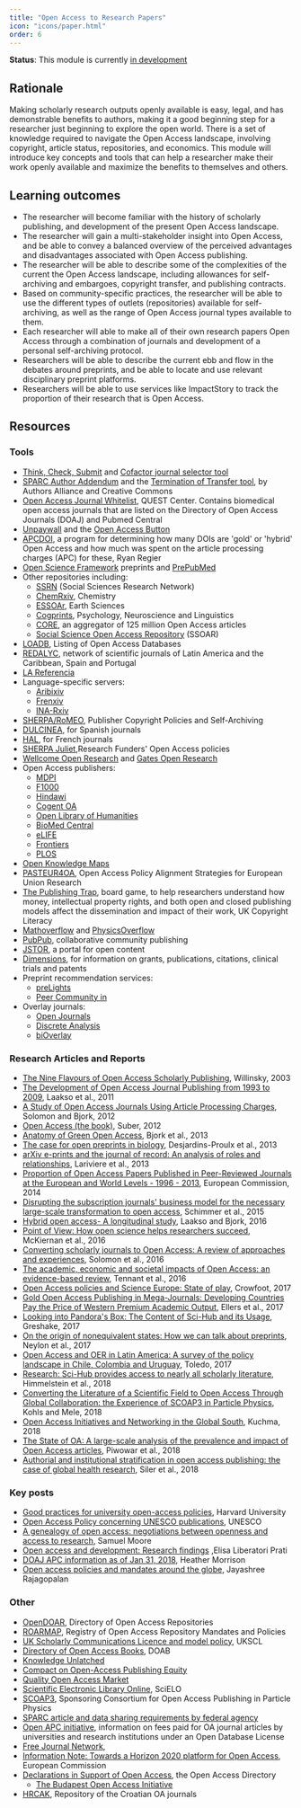 ```yaml
---
title: "Open Access to Research Papers"
icon: "icons/paper.html"
order: 6
---
```


**Status**: This module is currently [in development](https://github.com/OpenScienceMOOC/Module-6-Open-Access-to-Research-Papers)

## Rationale

Making scholarly research outputs openly available is easy, legal, and has 
demonstrable benefits to authors, making it a good beginning step for a 
researcher just beginning to explore the open world. There is a set of knowledge 
required to navigate the Open Access landscape, involving copyright, article 
status, repositories, and economics. This module will introduce key concepts and 
tools that can help a researcher make their work openly available and maximize 
the benefits to themselves and others.

## Learning outcomes

* The researcher will become familiar with the history of scholarly publishing, 
  and development of the present Open Access landscape.
* The researcher will gain a multi-stakeholder insight into Open Access, and be 
  able to convey a balanced overview of the perceived advantages and 
  disadvantages associated with Open Access publishing.
* The researcher will be able to describe some of the complexities of the current 
  the Open Access landscape, including allowances for self-archiving and 
  embargoes, copyright transfer, and publishing contracts.
* Based on community-specific practices, the researcher will be able to use the 
  different types of outlets (repositories) available for self-archiving, as well 
  as the range of Open Access journal types available to them.
* Each researcher will able to make all of their own research papers Open Access 
  through a combination of journals and development of a personal self-archiving 
  protocol.
* Researchers will be able to describe the current ebb and flow in the debates 
  around preprints, and be able to locate and use relevant disciplinary preprint 
  platforms.
* Researchers will be able to use services like ImpactStory to track the 
  proportion of their research that is Open Access.

## Resources

### Tools

- [Think, Check, Submit](http://thinkchecksubmit.org/) and 
  [Cofactor journal selector tool](http://cofactorscience.com/journal-selector)
- [SPARC Author Addendum](https://sparcopen.org/our-work/author-rights/brochure-html/) 
  and the [Termination of Transfer tool](https://rightsback.org/), by Authors 
  Alliance and Creative Commons
- [Open Access Journal Whitelist](http://s-quest.bihealth.org:3838/OAWhitelist/), 
  QUEST Center. Contains biomedical open access journals that are listed on the 
  Directory of Open Access Journals (DOAJ) and Pubmed Central
- [Unpaywall](https://oadoi.org/) and the 
  [Open Access Button](https://openaccessbutton.org/)
- [APCDOI](https://github.com/ryregier/APCDOI), a program for determining how 
  many DOIs are 'gold' or 'hybrid' Open Access and how much was spent on the 
  article processing charges (APC) for these, Ryan Regier
- [Open Science Framework](https://osf.io/preprints/) preprints and 
  [PrePubMed](http://www.prepubmed.org/)
- Other repositories including:
  - [SSRN](https://ssrn.com/en/index.cfm?) (Social Sciences Research Network)
  - [ChemRxiv](https://chemrxiv.org/), Chemistry
  - [ESSOAr](https://www.essoar.org/), Earth Sciences
  - [Cogprints](http://www.cogprints.org/), Psychology, Neuroscience and Linguistics
  - [CORE](https://core.ac.uk/), an aggregator of 125 million Open Access articles
  - [Social Science Open Access Repository](https://www.gesis.org/ssoar/home/) (SSOAR)
- [LOADB](http://www.loadb.org/), Listing of Open Access Databases
- [REDALYC](http://www.redalyc.org/home.oa), network of scientific journals of 
  Latin America and the Caribbean, Spain and Portugal
- [LA Referencia](http://www.lareferencia.info/joomla/en/)
- Language-specific servers:
  - [Aribixiv](https://arabixiv.org/)
  - [Frenxiv](https://frenxiv.org/)
  - [INA-Rxiv](https://osf.io/preprints/inarxiv/)
- [SHERPA/RoMEO](http://www.sherpa.ac.uk/romeo/index.php), Publisher Copyright 
  Policies and Self-Archiving
- [DULCINEA](http://www.accesoabierto.net/dulcinea/), for Spanish journals
- [HAL](https://heloise.ccsd.cnrs.fr/), for French journals
- [SHERPA Juliet](http://v2.sherpa.ac.uk/juliet/),Research Funders' Open Access policies
- [Wellcome Open Research](https://wellcomeopenresearch.org/) and 
  [Gates Open Research](https://gatesopenresearch.org/)
- Open Access publishers:
  - [MDPI](http://www.mdpi.com/)
  - [F1000](https://f1000research.com/)
  - [Hindawi](https://www.hindawi.com/)
  - [Cogent OA](https://www.cogentoa.com/)
  - [Open Library of Humanities](https://olh.openlibhums.org/)
  - [BioMed Central](https://www.biomedcentral.com/journals)
  - [eLIFE](https://elifesciences.org/)
  - [Frontiers](https://www.frontiersin.org/)
  - [PLOS](https://www.plos.org/)
- [Open Knowledge Maps](https://openknowledgemaps.org/)
- [PASTEUR4OA](http://www.pasteur4oa.eu/), Open Access Policy Alignment 
  Strategies for European Union Research
- [The Publishing Trap](https://copyrightliteracy.org/resources/the-publishing-trap/), 
  board game, to help researchers understand how money, intellectual property 
  rights, and both open and closed publishing models affect the dissemination and 
  impact of their work, UK Copyright Literacy
- [Mathoverflow](https://mathoverflow.net/) and 
  [PhysicsOverflow](https://physicsoverflow.org/)
- [PubPub](https://www.pubpub.org/), collaborative community publishing
- [JSTOR](http://www.jstor.org/open/?cid=SOC_JSTOR), a portal for open content
- [Dimensions](https://www.dimensions.ai/), for information on grants, 
  publications, citations, clinical trials and patents
- Preprint recommendation services:
  - [preLights](https://prelights.biologists.com/)
  - [Peer Community in](https://peercommunityin.org/)
- Overlay journals:
  - [Open Journals](http://www.theoj.org/)
  - [Discrete Analysis](http://discreteanalysisjournal.com/)
  - [biOverlay](https://www.bioverlay.org/post/welcome/)

### Research Articles and Reports 

- [The Nine Flavours of Open Access Scholarly Publishing](http://www.jpgmonline.com/article.asp?issn=0022-3859;year=2003;volume=49;issue=3;spage=263;epage=267;aulast=Willinsky), Willinsky, 2003
- [The Development of Open Access Journal Publishing from 1993 to 2009](http://journals.plos.org/plosone/article?id=10.1371/journal.pone.0020961), Laakso et al., 2011
- [A Study of Open Access Journals Using Article Processing Charges](http://www.openaccesspublishing.org/apc2/preprint.pdf), Solomon and Bjork, 2012
- [Open Access (the book)](https://cyber.harvard.edu/hoap/Open_Access_(the_book)), 
  Suber, 2012
- [Anatomy of Green Open Access](http://www.openaccesspublishing.org/apc8/Personal%20VersionGreenOa.pdf), 
  Bjork et al., 2013
- [The case for open preprints in biology](http://journals.plos.org/plosbiology/article?id=10.1371/journal.pbio.1001563), Desjardins-Proulx et al., 2013
- [arXiv e-prints and the journal of record: An analysis of roles and relationships](https://arxiv.org/abs/1306.3261), Lariviere et al., 2013
- [Proportion of Open Access Papers Published in Peer-Reviewed Journals at the European and World Levels - 1996 - 2013](http://science-metrix.com/sites/default/files/science-metrix/publications/d_1.8_sm_ec_dg-rtd_proportion_oa_1996-2013_v11p.pdf), European Commission, 2014
- [Disrupting the subscription journals' business model for the necessary large-scale transformation to open access](http://pubman.mpdl.mpg.de/pubman/faces/viewItemOverviewPage.jsp?itemId=escidoc:2148961), 
  Schimmer et al., 2015
- [Hybrid open access- A longitudinal study](https://www.sciencedirect.com/science/article/pii/S1751157716301523?via%3Dihub), Laakso and Bjork, 2016
- [Point of View: How open science helps researchers succeed](https://elifesciences.org/articles/16800), 
  McKiernan et al., 2016
- [Converting scholarly journals to Open Access: A review of approaches and experiences](https://dash.harvard.edu/handle/1/27803834), Solomon et al., 2016
- [The academic, economic and societal impacts of Open Access: an evidence-based review](https://f1000research.com/articles/5-632/v3), Tennant et al., 2016
- [Open Access policies and Science Europe: State of play](https://content.iospress.com/articles/information-services-and-use/isu839), Crowfoot, 2017
- [Gold Open Access Publishing in Mega-Journals: Developing Countries Pay the Price of Western Premium Academic Output](https://research.vu.nl/ws/files/41184625/2017ellerscrowther_harvey_Gold_Open_Access_Publishing_in_Mega_Journals.pdf), Ellers et al., 2017
- [Looking into Pandora's Box: The Content of Sci-Hub and its Usage](https://f1000research.com/articles/6-541/v1), Greshake, 2017
- [On the origin of nonequivalent states: How we can talk about preprints](https://f1000research.com/articles/6-608/v1), Neylon et al., 2017
- [Open Access and OER in Latin America: A survey of the policy landscape in Chile, Colombia and Uruguay](https://zenodo.org/record/1094840#.WoAX4SXwaM9), Toledo, 2017
- [Research: Sci-Hub provides access to nearly all scholarly literature](https://elifesciences.org/articles/32822), Himmelstein et al., 2018
- [Converting the Literature of a Scientific Field to Open Access Through Global Collaboration: the Experience of SCOAP3 in Particle Physics](https://www.preprints.org/manuscript/201802.0149/v1), 
  Kohls and Mele, 2018
- [Open Access Initiatives and Networking in the Global South](https://zenodo.org/record/1176573#.Wpf28WrwaM_),  Kuchma, 2018
- [The State of OA: A large-scale analysis of the prevalence and impact of Open Access articles](https://peerj.com/articles/4375/), Piwowar et al., 2018
- [Authorial and institutional stratification in open access publishing: the case of global health research](https://peerj.com/articles/4269/), Siler et al., 2018

### Key posts

- [Good practices for university open-access policies](https://cyber.harvard.edu/hoap/Good_practices_for_university_open-access_policies), Harvard University
- [Open Access Policy concerning UNESCO publications](http://www.unesco.org/new/fileadmin/MULTIMEDIA/HQ/ERI/pdf/oa_policy_rev2.pdf), UNESCO
- [A genealogy of open access: negotiations between openness and access to research](http://journals.openedition.org/rfsic/3220), Samuel Moore
- [Open access and development: Research findings](http://blogs.worldbank.org/voices/open-order-end-extreme-poverty-open-access-and-development-research-findings) ,Elisa Liberatori Prati
- [DOAJ APC information as of Jan 31, 2018](https://sustainingknowledgecommons.org/2018/02/06/doaj-apc-information-as-of-jan-31-2018/), Heather Morrison
- [Open access policies and mandates around the globe](https://www.editage.com/insights/open-access-policies-and-mandates-around-the-globe?utm_source=twitter&utm_medium=referral&utm_campaign=OpenAccessWeek), 
  Jayashree Rajagopalan

### Other

- [OpenDOAR](http://www.opendoar.org/), Directory of Open Access Repositories
- [ROARMAP](http://roarmap.eprints.org/), Registry of Open Access Repository Mandates and Policies
- [UK Scholarly Communications Licence and model policy](http://ukscl.ac.uk/), UKSCL
- [Directory of Open Access Books](http://www.doab.org/), DOAB
- [Knowledge Unlatched](http://www.knowledgeunlatched.org/)
- [Compact on Open-Access Publishing Equity](http://www.oacompact.org/)
- [Quality Open Access Market](https://www.qoam.eu/)
- [Scientific Electronic Library Online](http://www.scielo.org/php/index.php?lang=en), 
  SciELO
- [SCOAP3](https://scoap3.org/), Sponsoring Consortium for Open Access Publishing 
  in Particle Physics
- [SPARC article and data sharing requirements by federal agency](http://researchsharing.sparcopen.org/)
- [Open APC initiative](https://treemaps.intact-project.org/), information on 
  fees paid for OA journal articles by universities and research institutions 
  under an Open Database License
- [Free Journal Network](http://freejournals.org/),
- [Information Note: Towards a Horizon 2020 platform for Open Access](https://ec.europa.eu/research/openscience/pdf/information_note_platform_public.pdf), European Commission
- [Declarations in Support of Open Access](http://oad.simmons.edu/oadwiki/Declarations_in_support_of_OA), 
  the Open Access Directory
  - [The Budapest Open Access Initiative](http://www.budapestopenaccessinitiative.org/)
- [HRCAK](https://hrcak.srce.hr/), Repository of the Croatian OA journals
